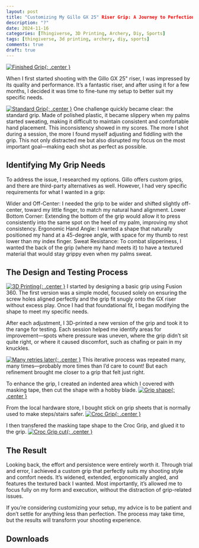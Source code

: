 ```yaml
---
layout: post
title: "Customizing My Gillo GX 25" Riser Grip: A Journey to Perfection"
description: "?"
date: 2024-11-16
categories: [Thingiverse, 3D Printing, Archery, Diy, Sports]
tags: [thingiverse, 3d printing, archery, diy, sports]
comments: true
draft: true
---
```

[![Finished Grip](/assets/241116-finishedgrip.jpg){: .center }](/assets/241116-finishedgrip.jpg)

When I first started shooting with the Gillo GX 25" riser, I was impressed by its quality and performance. It’s a fantastic riser, and after using it for a few months, I decided it was time to fine-tune my setup to better suit my specific needs.

[![Standard Grip](/assets/241116-standardgrip.jpg){: .center }](/assets/241116-standardgrip.jpg)
One challenge quickly became clear: the standard grip. Made of polished plastic, it became slippery when my palms started sweating, making it difficult to maintain consistent and comfortable hand placement. This inconsistency showed in my scores. The more I shot during a session, the more I found myself adjusting and fiddling with the grip. This not only distracted me but also disrupted my focus on the most important goal—making each shot as perfect as possible.

## Identifying My Grip Needs
To address the issue, I researched my options. Gillo offers custom grips, and there are third-party alternatives as well. However, I had very specific requirements for what I wanted in a grip:

Wider and Off-Center: I needed the grip to be wider and shifted slightly off-center, toward my little finger, to match my natural hand alignment.
Lower Bottom Corner: Extending the bottom of the grip would allow it to press consistently into the same spot on the heel of my palm, improving my shot consistency.
Ergonomic Hand Angle: I wanted a shape that naturally positioned my hand at a 45-degree angle, with space for my thumb to rest lower than my index finger.
Sweat Resistance: To combat slipperiness, I wanted the back of the grip (where my hand meets it) to have a textured material that would stay grippy even when my palms sweat.

## The Design and Testing Process
[![3D Printing](/assets/241116-3dprinting.jpg){: .center }](/assets/241116-3dprinting.jpg)
I started by designing a basic grip using Fusion 360. The first version was a simple model, focused solely on ensuring the screw holes aligned perfectly and the grip fit snugly onto the GX riser without excess play. Once I had that foundational fit, I began modifying the shape to meet my specific needs.

After each adjustment, I 3D-printed a new version of the grip and took it to the range for testing. Each session helped me identify areas for improvement—spots where pressure was uneven, where the grip didn’t sit quite right, or where it caused discomfort, such as chafing or pain in my knuckles.

[![Many retries later](/assets/241116-manyretries.jpg){: .center }](/assets/241116-manyretries.jpg)
This iterative process was repeated many, many times—probably more times than I’d care to count! But each refinement brought me closer to a grip that felt just right.

To enhance the grip, I created an indented area which I covered with masking tape, then cut the shape with a hobby blade.
[![Grip shape](/assets/241116-maskingtape.jpg){: .center }](/assets/241116-maskingtape.jpg)

From the local hardware store, I bought stick on grip sheets that is normally used to make steps/stairs safer. 
[![Croc Grip](/assets/241116-crocgrip.jpg){: .center }](/assets/241116-crocgrip.jpg)

I then transfered the masking tape shape to the Croc Grip, and glued it to the grip.
[![Croc Grip cut](/assets/241116-maskingtapecrocgrip.jpg){: .center }](/assets/241116-maskingtapecrocgrip.jpg)

## The Result
Looking back, the effort and persistence were entirely worth it. Through trial and error, I achieved a custom grip that perfectly suits my shooting style and comfort needs. It’s widened, extended, ergonomically angled, and features the textured back I wanted. Most importantly, it’s allowed me to focus fully on my form and execution, without the distraction of grip-related issues.

If you’re considering customizing your setup, my advice is to be patient and don’t settle for anything less than perfection. The process may take time, but the results will transform your shooting experience.

## Downloads